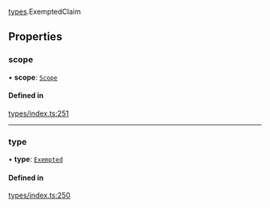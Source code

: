[types](../../Modules/Types/Types.md).ExemptedClaim

## Properties

### scope

• **scope**: [`Scope`](Scope.md)

#### Defined in

[types/index.ts:251](https://github.com/PolymeshAssociation/polymesh-sdk/blob/15be87e8/src/types/index.ts#L251)

___

### type

• **type**: [`Exempted`](../../Enums/Types/ClaimType.md#exempted)

#### Defined in

[types/index.ts:250](https://github.com/PolymeshAssociation/polymesh-sdk/blob/15be87e8/src/types/index.ts#L250)
